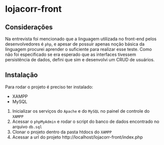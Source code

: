 # lojacorr-front

## Considerações
Na entrevista foi mencionado que a linguagem utilizada no front-end pelos desenvolvedores é `php`, e apesar de possuir apenas noção básica da linguagem procurei aprender o suficiente para realizar esse teste. Como não foi especificado se era esperado que as interfaces tivessem persistência de dados, defini que sim e desenvolvi um CRUD de usuários.

## Instalação
Para rodar o projeto é preciso ter instalado:
- XAMPP
- MySQL

1) Inicializar os serviços do `Apache` e do `MySQL` no painel de controle do `XAMPP`
2) Acessar o `phpMyAdmin` e rodar o script do banco de dados encontrado no arquivo `db.sql`
3) Clonar o projeto dentro da pasta htdocs do `XAMPP`
4) Acessar a url do projeto http://localhost/lojacorr-front/index.php
